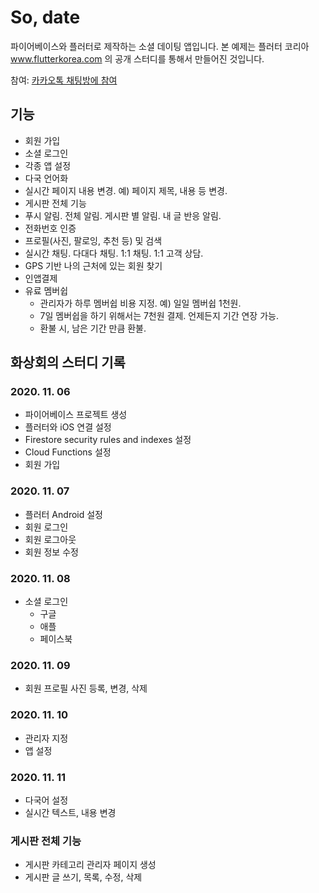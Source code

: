 # So, date

파이어베이스와 플러터로 제작하는 소셜 데이팅 앱입니다. 본 예제는 플러터 코리아 www.flutterkorea.com 의 공개 스터디를 통해서 만들어진 것입니다.

참여: [카카오톡 채팅방에 참여](https://open.kakao.com/o/g20m41Mb)

## 기능

- 회원 가입
- 소셜 로그인
- 각종 앱 설정
- 다국 언어화
- 실시간 페이지 내용 변경. 예) 페이지 제목, 내용 등 변경.
- 게시판 전체 기능
- 푸시 알림. 전체 알림. 게시판 별 알림. 내 글 반응 알림.
- 전화번호 인증
- 프로필(사진, 팔로잉, 추천 등) 및 검색
- 실시간 채팅. 다대다 채팅. 1:1 채팅. 1:1 고객 상담.
- GPS 기반 나의 근처에 있는 회원 찾기
- 인앱결제
- 유료 멤버쉽
  - 관리자가 하루 멤버쉽 비용 지정. 예) 일일 멤버쉽 1천원.
  - 7일 멤버쉽을 하기 위해서는 7천원 결제. 언제든지 기간 연장 가능.
  - 환불 시, 남은 기간 만큼 환불.

## 화상회의 스터디 기록

### 2020. 11. 06

- 파이어베이스 프로젝트 생성
- 플러터와 iOS 연결 설정
- Firestore security rules and indexes 설정
- Cloud Functions 설정
- 회원 가입

### 2020. 11. 07

- 플러터 Android 설정
- 회원 로그인
- 회원 로그아웃
- 회원 정보 수정

### 2020. 11. 08

- 소셜 로그인
  - 구글
  - 애플
  - 페이스북

### 2020. 11. 09

- 회원 프로필 사진 등록, 변경, 삭제

### 2020. 11. 10

- 관리자 지정
- 앱 설정

### 2020. 11. 11

- 다국어 설정
- 실시간 텍스트, 내용 변경

### 게시판 전체 기능

- 게시판 카테고리 관리자 페이지 생성
- 게시판 글 쓰기, 목록, 수정, 삭제
